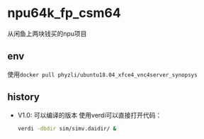 # npu64k_fp_csm64

从闲鱼上两块钱买的npu项目

## env
使用`docker pull phyzli/ubuntu18.04_xfce4_vnc4server_synopsys`

## history 
- V1.0:
  可以编译的版本
  使用verdi可以直接打开代码：
  ```bash
  verdi -dbdir sim/simv.daidir/ &
  ```
